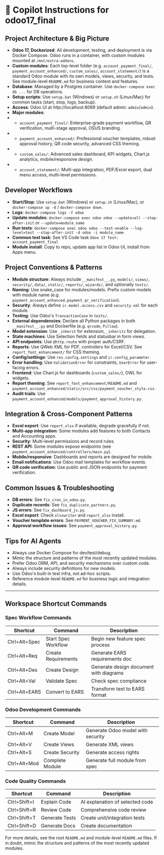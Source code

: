 
# 🧠 Copilot Instructions for odoo17_final

## Project Architecture & Big Picture
+ **Odoo 17, Dockerized**: All development, testing, and deployment is via Docker Compose. Odoo runs in a container, with custom modules mounted at `/mnt/extra-addons`.
+ **Custom modules**: Each top-level folder (e.g. `account_payment_final/`, `payment_account_enhanced/`, `custom_sales/`, `account_statement/`) is a standard Odoo module with its own models, views, security, and tests. See module-level `README.md` for business context and features.
+ **Database**: Managed by a Postgres container. Use `docker-compose exec db ...` for DB operations.
+ **Setup scripts**: Use `setup.bat` (Windows) or `setup.sh` (Linux/Mac) for common tasks (start, stop, logs, backup).
+ **Access**: Odoo UI at http://localhost:8069 (default admin: `admin`/`admin`).
+ **Major modules**:
+   - `account_payment_final/`: Enterprise-grade payment workflow, QR verification, multi-stage approval, OSUS branding.
+   - `payment_account_enhanced/`: Professional voucher templates, robust approval history, QR code security, advanced CSS theming.
+   - `custom_sales/`: Advanced sales dashboard, KPI widgets, Chart.js analytics, mobile/responsive design.
+   - `account_statement/`: Multi-app integration, PDF/Excel export, dual menu access, multi-level permissions.

## Developer Workflows
- **Start/Stop**: Use `setup.bat` (Windows) or `setup.sh` (Linux/Mac), or `docker-compose up -d` / `docker-compose down`.
- **Logs**: `docker-compose logs -f odoo`
- **Update modules**: `docker-compose exec odoo odoo --update=all --stop-after-init` or `--update=module_name`
- **Run tests**: `docker-compose exec odoo odoo --test-enable --log-level=test --stop-after-init -d odoo -i module_name`
- **Common test task**: See VS Code task `Odoo 17 Test: account_payment_final`
- **Module install**: Copy to repo, update app list in Odoo UI, install from Apps menu.

## Project Conventions & Patterns
- **Module structure**: Always include `__manifest__.py`, `models/`, `views/`, `security/`, `data/`, `static/`, `reports/`, `wizards/`, and optionally `tests/`.
- **Naming**: Use snake_case for modules/models. Prefix custom models with module name (e.g. `payment_account_enhanced.payment_qr_verification`).
- **Security**: Always define `ir.model.access.csv` and `security.xml` for each module.
- **Testing**: Use Odoo's `TransactionCase` in `tests/`.
- **External dependencies**: Declare all Python packages in both `__manifest__.py` and Dockerfile (e.g. `qrcode`, `Pillow`).
- **Model extension**: Use `_inherit` for extension, `_inherits` for delegation.
- **State machines**: Use Selection fields and statusbar in form views.
- **API endpoints**: Use `@http.route` with proper auth/CSRF.
- **Reports**: Use QWeb XML for PDF, controllers for Excel/CSV. See `report_font_enhancement/` for CSS theming.
- **Config/settings**: Use `res.config.settings` and `ir.config_parameter`.
- **Error handling**: Use `ValidationError` for constraints, `UserError` for user-facing errors.
- **Frontend**: Use Chart.js for dashboards (`custom_sales/`), OWL for widgets.
- **Report theming**: See `report_font_enhancement/README.md` and `payment_account_enhanced/static/src/css/payment_voucher_style.css`.
- **Audit trails**: Use `payment_account_enhanced/models/payment_approval_history.py`.

## Integration & Cross-Component Patterns
- **Excel export**: Use `report_xlsx` if available, degrade gracefully if not.
- **Multi-app integration**: Some modules add features to both Contacts and Accounting apps.
- **Security**: Multi-level permissions and record rules.
- **REST API**: Some modules expose endpoints (see `payment_account_enhanced/controllers/main.py`).
- **Mobile/responsive**: Dashboards and reports are designed for mobile.
- **Email notifications**: Use Odoo mail templates for workflow events.
- **QR code verification**: Use public and JSON endpoints for payment verification.

## Common Issues & Troubleshooting
- **DB errors**: See `fix_cron_in_odoo.py`.
- **Duplicate records**: See `fix_duplicate_partners.py`.
- **JS errors**: See `fix_dashboard_js.py`.
- **Excel export**: Check `xlsxwriter` and `report_xlsx` install.
- **Voucher template errors**: See `PAYMENT_VOUCHER_FIX_SUMMARY.md`.
- **Approval workflow issues**: See `payment_approval_history.py`.

## Tips for AI Agents
- Always use Docker Compose for dev/test/debug.
- Mimic the structure and patterns of the most recently updated modules.
- Prefer Odoo ORM, API, and security mechanisms over custom code.
- Always include security definitions for new models.
- Use Odoo's built-in test infra, not ad-hoc scripts.
- Reference module-level `README.md` for business logic and integration details.

---

## Workspace Shortcut Commands

### Spec Workflow Commands
| Shortcut         | Command         | Description                        |
|------------------|----------------|------------------------------------|
| Ctrl+Alt+Spec    | Start Spec Workflow | Begin new feature spec process     |
| Ctrl+Alt+Req     | Create Requirements | Generate EARS requirements doc     |
| Ctrl+Alt+Des     | Create Design   | Generate design document with diagrams |
| Ctrl+Alt+Val     | Validate Spec   | Check spec compliance              |
| Ctrl+Alt+EARS    | Convert to EARS | Transform text to EARS format      |

### Odoo Development Commands
| Shortcut         | Command         | Description                        |
|------------------|----------------|------------------------------------|
| Ctrl+Alt+M       | Create Model    | Generate Odoo model with security  |
| Ctrl+Alt+V       | Create Views    | Generate XML views                 |
| Ctrl+Alt+S       | Create Security | Generate access rights             |
| Ctrl+Alt+Mod     | Complete Module | Generate full module from spec     |

### Code Quality Commands
| Shortcut         | Command         | Description                        |
|------------------|----------------|------------------------------------|
| Ctrl+Shift+I     | Explain Code    | AI explanation of selected code    |
| Ctrl+Shift+R     | Review Code     | Comprehensive code review          |
| Ctrl+Shift+T     | Generate Tests  | Create unit/integration tests      |
| Ctrl+Shift+D     | Generate Docs   | Create documentation               |

For more details, see the root `README.md` and module-level `README.md` files. If in doubt, mimic the structure and patterns of the most recently updated modules.
